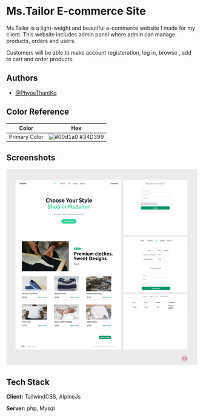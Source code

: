 
# Ms.Tailor E-commerce Site

Ms.Tailor is a light-weight and beautiful e-commerce website I made for my client. This website includes admin panel where admin can manage products, orders and users.

Customers will be able to make account registeration, log in, browse , add to cart and order products.


## Authors

- [@PhyoeThantKo](https://www.github.com/PhyoeThantKo)

## Color Reference

| Color             | Hex                                                                |
| ----------------- | ------------------------------------------------------------------ |
| Primary Color | ![#00d1a0](https://via.placeholder.com/10/00b48a?text=+) #34D399 |


## Screenshots

![App Screenshot](style/images/overview.png)


## Tech Stack

**Client:** TailwindCSS, AlpineJs

**Server:** php, Mysql


